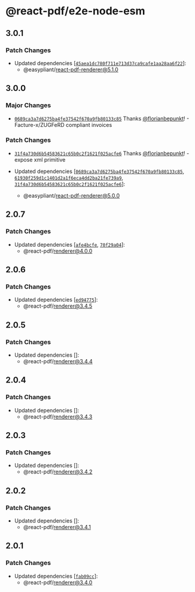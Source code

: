 # @react-pdf/e2e-node-esm

## 3.0.1

### Patch Changes

- Updated dependencies
  [[`45aea1dc780f711e713d37ca9cafe1aa28aa6f22`](https://github.com/easypliant/react-pdf/commit/45aea1dc780f711e713d37ca9cafe1aa28aa6f22)]:
  - @easypliant/react-pdf-renderer@5.1.0

## 3.0.0

### Major Changes

- [`0689ca3a7d6275ba4fe37542f670a9fb80133c85`](https://github.com/easypliant/react-pdf/commit/0689ca3a7d6275ba4fe37542f670a9fb80133c85)
  Thanks [@florianbepunkt](https://github.com/florianbepunkt)! - Facture-x/ZUGFeRD compliant invoices

### Patch Changes

- [`31f4a730d6b54583621c65b0c2f1621f025acfe6`](https://github.com/easypliant/react-pdf/commit/31f4a730d6b54583621c65b0c2f1621f025acfe6)
  Thanks [@florianbepunkt](https://github.com/florianbepunkt)! - expose xml primitive

- Updated dependencies
  [[`0689ca3a7d6275ba4fe37542f670a9fb80133c85`](https://github.com/easypliant/react-pdf/commit/0689ca3a7d6275ba4fe37542f670a9fb80133c85),
  [`61930f259d1c1401d2a1f6eca4dd2ba21fe739a9`](https://github.com/easypliant/react-pdf/commit/61930f259d1c1401d2a1f6eca4dd2ba21fe739a9),
  [`31f4a730d6b54583621c65b0c2f1621f025acfe6`](https://github.com/easypliant/react-pdf/commit/31f4a730d6b54583621c65b0c2f1621f025acfe6)]:
  - @easypliant/react-pdf-renderer@5.0.0

## 2.0.7

### Patch Changes

- Updated dependencies
  [[`afe4bcfe`](https://github.com/diegomura/react-pdf/commit/afe4bcfe6f4b991cf22341242fc27d169b758d47),
  [`70f29a04`](https://github.com/diegomura/react-pdf/commit/70f29a0407b1d56e9a7932b25c0d69132e9b4119)]:
  - @react-pdf/renderer@4.0.0

## 2.0.6

### Patch Changes

- Updated dependencies
  [[`ed94775`](https://github.com/diegomura/react-pdf/commit/ed94775f4d44db0886ff08c71d09f446bace6392)]:
  - @react-pdf/renderer@3.4.5

## 2.0.5

### Patch Changes

- Updated dependencies []:
  - @react-pdf/renderer@3.4.4

## 2.0.4

### Patch Changes

- Updated dependencies []:
  - @react-pdf/renderer@3.4.3

## 2.0.3

### Patch Changes

- Updated dependencies []:
  - @react-pdf/renderer@3.4.2

## 2.0.2

### Patch Changes

- Updated dependencies []:
  - @react-pdf/renderer@3.4.1

## 2.0.1

### Patch Changes

- Updated dependencies
  [[`fab09cc`](https://github.com/diegomura/react-pdf/commit/fab09cc9814326fdb44d2bcb7097ba9960d441d1)]:
  - @react-pdf/renderer@3.4.0
